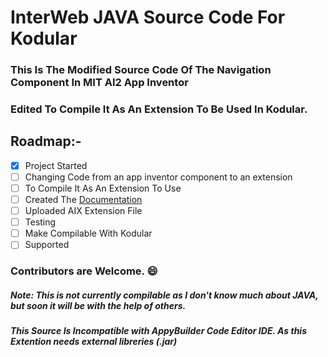 # InterWeb JAVA Source Code For Kodular

### This Is The Modified Source Code Of The Navigation Component In MIT AI2 App Inventor

### Edited To Compile It As An Extension To Be Used In Kodular.


## Roadmap:-
- [x] Project Started 
- [ ] Changing Code from an app inventor component to an extension      
- [ ] To Compile It As An Extension To Use
- [ ] Created The [Documentation](https://hrichiksite.github.io/CustomWebExtension/docs/)
- [ ] Uploaded AIX Extension File
- [ ] Testing
- [ ] Make Compilable With Kodular
- [ ] Supported

### Contributors are Welcome. :smile:


##### Note: This is not currently compilable as I don't know much about JAVA, but soon it will be with the help of others.

##### This Source Is Incompatible with AppyBuilder Code Editor IDE. As this Extention needs external libreries (.jar)
